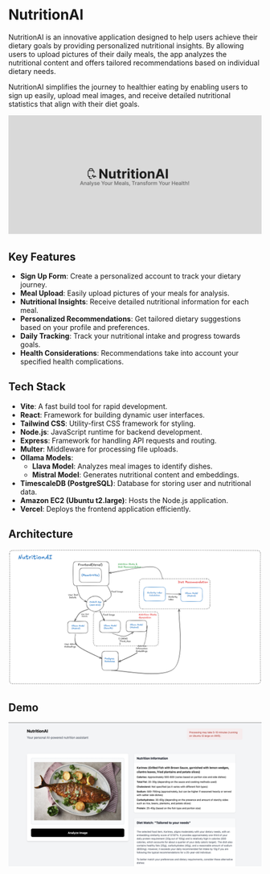 # NutritionAI

NutritionAI is an innovative application designed to help users achieve their dietary goals by providing personalized nutritional insights. By allowing users to upload pictures of their daily meals, the app analyzes the nutritional content and offers tailored recommendations based on individual dietary needs.

NutritionAI simplifies the journey to healthier eating by enabling users to sign up easily, upload meal images, and receive detailed nutritional statistics that align with their diet goals.


![Toppage](https://github.com/Ritesh2351235/nutrition-ai/blob/main/Logo.png)


## Key Features
- **Sign Up Form**: Create a personalized account to track your dietary journey.
- **Meal Upload**: Easily upload pictures of your meals for analysis.
- **Nutritional Insights**: Receive detailed nutritional information for each meal.
- **Personalized Recommendations**: Get tailored dietary suggestions based on your profile and preferences.
- **Daily Tracking**: Track your nutritional intake and progress towards goals.
- **Health Considerations**: Recommendations take into account your specified health complications.


## Tech Stack
- **Vite**: A fast build tool for rapid development.
- **React**: Framework for building dynamic user interfaces.
- **Tailwind CSS**: Utility-first CSS framework for styling.
- **Node.js**: JavaScript runtime for backend development.
- **Express**: Framework for handling API requests and routing.
- **Multer**: Middleware for processing file uploads.
- **Ollama Models**:
   - **Llava Model**: Analyzes meal images to identify dishes.
   - **Mistral Model**: Generates nutritional content and embeddings.
- **TimescaleDB (PostgreSQL)**: Database for storing user and nutritional data.
- **Amazon EC2 (Ubuntu t2.large)**: Hosts the Node.js application.
- **Vercel**: Deploys the frontend application efficiently.

## Architecture
![Architecture](https://github.com/Ritesh2351235/nutrition-ai/blob/main/NutritionAi.png)

## Demo 
![Demo](https://github.com/Ritesh2351235/nutrition-ai/blob/main/demo.png)
